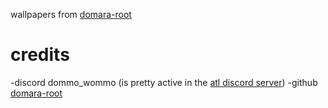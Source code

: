 wallpapers from [domara-root](https://github.com/domara-root/)

# credits
-discord dommo_wommo (is pretty active in the [atl discord server](https://discord.gg/linux/))
-github [domara-root](https://github.com/domara-root/)